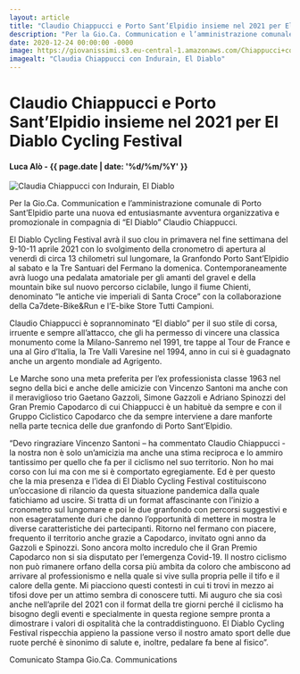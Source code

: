 ```yaml
---
layout: article
title: "Claudio Chiappucci e Porto Sant’Elpidio insieme nel 2021 per El Diablo Cycling Festival"
description: "Per la Gio.Ca. Communication e l’amministrazione comunale di Porto Sant’Elpidio parte una nuova ed entusiasmante avventura organizzativa e promozionale in compagnia di “El Diablo” Claudio Chiappucci."
date: 2020-12-24 00:00:00 -0000
image: https://giovanissimi.s3.eu-central-1.amazonaws.com/Chiappucci+con+Indurain+(1).gif
imagealt: "Claudia Chiappucci con Indurain, El Diablo"
---
```


# Claudio Chiappucci e Porto Sant’Elpidio insieme nel 2021 per El Diablo Cycling Festival

#### Luca Alò - {{ page.date | date: '%d/%m/%Y' }}

![Claudia Chiappucci con Indurain, El Diablo](https://giovanissimi.s3.eu-central-1.amazonaws.com/Chiappucci+con+Indurain+(1).gif)

Per la Gio.Ca. Communication e l’amministrazione comunale di Porto Sant’Elpidio parte una nuova ed entusiasmante avventura organizzativa e promozionale in compagnia di “El Diablo” Claudio Chiappucci.

El Diablo Cycling Festival avrà il suo clou in primavera nel fine settimana del 9-10-11 aprile 2021 con lo svolgimento della cronometro di apertura al venerdì di circa 13 chilometri sul lungomare, la Granfondo Porto Sant’Elpidio al sabato e la Tre Santuari del Fermano la domenica. Contemporaneamente avrà luogo una pedalata amatoriale per gli amanti del gravel e della mountain bike sul nuovo percorso ciclabile, lungo il fiume Chienti, denominato “le antiche vie imperiali di Santa Croce” con la collaborazione della Ca7dete-Bike&Run e l’E-bike Store Tutti Campioni.

Claudio Chiappucci è soprannominato “El diablo” per il suo stile di corsa, irruente e sempre all’attacco, che gli ha permesso di vincere una classica monumento come la Milano-Sanremo nel 1991, tre tappe al Tour de France e una al Giro d’Italia, la Tre Valli Varesine nel 1994, anno in cui si è guadagnato anche un argento mondiale ad Agrigento.

Le Marche sono una meta preferita per l’ex professionista classe 1963 nel segno della bici e anche delle amicizie con Vincenzo Santoni ma anche con il meraviglioso trio Gaetano Gazzoli, Simone Gazzoli e Adriano Spinozzi del Gran Premio Capodarco di cui Chiappucci è un habituè da sempre e con il Gruppo Ciclistico Capodarco che da sempre interviene a dare manforte nella parte tecnica delle due granfondo di Porto Sant’Elpidio.

“Devo ringraziare Vincenzo Santoni – ha commentato Claudio Chiappucci - la nostra non è solo un’amicizia ma anche una stima reciproca e lo ammiro tantissimo per quello che fa per il ciclismo nel suo territorio. Non ho mai corso con lui ma con me si è comportato egregiamente. Ed è per questo che la mia presenza e l’idea di El Diablo Cycling Festival costituiscono un’occasione di rilancio da questa situazione pandemica dalla quale fatichiamo ad uscire. Si tratta di un format affascinante con l’inizio a cronometro sul lungomare e poi le due granfondo con percorsi suggestivi e non esageratamente duri che danno l’opportunità di mettere in mostra le diverse caratteristiche dei partecipanti. Ritorno nel fermano con piacere, frequento il territorio anche grazie a Capodarco, invitato ogni anno da Gazzoli e Spinozzi. Sono ancora molto incredulo che il Gran Premio Capodarco non si sia disputato per l’emergenza Covid-19. Il nostro ciclismo non può rimanere orfano della corsa più ambita da coloro che ambiscono ad arrivare al professionismo e nella quale si vive sulla propria pelle il tifo e il calore della gente. Mi piacciono questi contesti in cui ti trovi in mezzo ai tifosi dove per un attimo sembra di conoscere tutti. Mi auguro che sia così anche nell’aprile del 2021 con il format della tre giorni perché il ciclismo ha bisogno degli eventi e specialmente in questa regione sempre pronta a dimostrare i valori di ospitalità che la contraddistinguono. El Diablo Cycling Festival rispecchia appieno la passione verso il nostro amato sport delle due ruote perché è sinonimo di salute e, inoltre, pedalare fa bene al fisico”.

Comunicato Stampa Gio.Ca. Communications